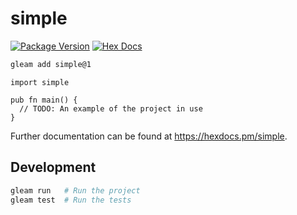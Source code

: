 # simple

[![Package Version](https://img.shields.io/hexpm/v/simple)](https://hex.pm/packages/simple)
[![Hex Docs](https://img.shields.io/badge/hex-docs-ffaff3)](https://hexdocs.pm/simple/)

```sh
gleam add simple@1
```
```gleam
import simple

pub fn main() {
  // TODO: An example of the project in use
}
```

Further documentation can be found at <https://hexdocs.pm/simple>.

## Development

```sh
gleam run   # Run the project
gleam test  # Run the tests
```
